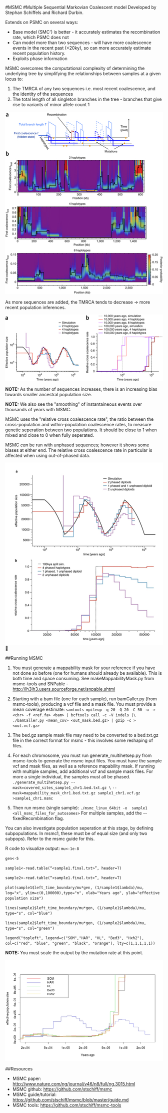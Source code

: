 #MSMC
#Multiple Sequential Markovian Coalescent model
Developed by Stephan Schiffels and Richard Durbin.

Extends on PSMC on several ways:
* Base model (SMC') is better - it accurately estimates the recombination rate, which PSMC does not
* Can model more than two sequences - will have more coalescence events in the recent past (<20ky), so can more 
accurately estimate recent population history.
* Exploits phase information

MSMC overcomes the computational complexity of determining the underlying tree by simplifying the relationships between samples at a given locus to:

1. The TMRCA of any two sequences i.e. most recent coalescence, and the identity of the sequences
2. The total length of all singleton branches in the tree - branches that give rise to variants of minor allele count 1

![MSMC image 1](https://github.com/Xevkin/Bioinfomatics-meeting-August-2016/blob/master/ng.3015-F1.jpg)

As more sequences are added, the TMRCA tends to decrease -> more recent population inferences.

![MSMC image 2](https://github.com/Xevkin/Bioinfomatics-meeting-August-2016/blob/master/ng.3015-F2.jpg)

**NOTE:** As the number of sequences increases, there is an increasing bias towards smaller ancestral population size.

**NOTE:** We also see the "smoothing" of instantaineous events over thousands of years with MSMC.

MSMC uses the "relative cross coalescence rate", the ratio between the cross-population and within-population coalescence rates, to measure genetic seperation between two populations. It should be close to 1 when mixed and close to 0 when fully seperated.

MSMC *can* be run with unphased sequences; however it shows some biases at either end. The relative cross coalescence rate in particular is affected when using out-of-phased data.

![MSMC image 3](https://github.com/Xevkin/Bioinfomatics-meeting-August-2016/blob/master/ng.3015-SF5.jpg)


##Running MSMC
1. You must generate a mappability mask for your reference if you have not done so before (one for humans should already be available). This is both time and space consuming. See makeMappabilityMask.py from msmc-tools and SNPable - http://lh3lh3.users.sourceforge.net/snpable.shtml

2. Starting with a bam file (one for each sample), run bamCaller.py (from msmc-tools), producing a vcf file and a mask file. You must provide a mean coverage estimate:
`samtools mpileup -q 20 -Q 20 -C 50 -u -r <chr> -f <ref.fa> <bam> | bcftools call -c -V indels |\`  
`./bamCaller.py <mean_cov> <out_mask.bed.gz> | gzip -c > <out.vcf.gz>`
3. The bed.gz sample mask file may need to be converted to a bed.txt.gz file in the correct format for msmc - this involves some reshaping of files.
4. For each chromosome, you must run generate_multihetsep.py from msmc-tools to generate the msmc input files. You must have the sample vcf and mask files, as well as a reference mapability mask. If running with multiple samples, add additional vcf and sample mask files. For more a single individual, the samples must all be phased.
`./generate_multihetsep.py --mask=covered_sites_sample1_chr1.bed.txt.gz \`                 `--mask=mappability_mask_chr1.bed.txt.gz sample1_chr1.vcf.gz >sample1_chr1.msmc`
5. Then run msmc (single sample):
`./msmc_linux_64bit -o  sample1 <all_msmc_files_for_autosomes>`
For multiple samples, add the --fixedRecombination flag.

You can also investigate population seperation at this stage, by defining subpopulations. In msmc1, these must be of equal size (and only two subpops). Refer to the msmc guide for this.

R code to visualize output:
`mu<-1e-8`

`gen<-5`

`sample1<-read.table(“<sample1.final.txt>”, header=T)`

`sample2<-read.table(“<sample1.final.txt>”, header=T)`

`plot(sample1$left_time_boundary/mu*gen, (1/sample1$lambda)/mu, log="x", ylim=c(0,100000),type="n", xlab="Years ago", ylab="effective population size")`

`lines(sample1$left_time_boundary/mu*gen, (1/sample1$lambda)/mu, type="s", col="blue")`

`lines(sample2$left_time_boundary/mu*gen, (1/sample2$lambda)/mu, type="s", col="green")`

`legend("topleft", legend=c("SOM","HAR", "HL", "Bed3", "Hxh2"), col=c("red", "blue", "green", "black", "orange"), lty=c(1,1,1,1,1))`

**NOTE:** You must scale the output by the mutation rate at this point.

![example msmc image](https://github.com/Xevkin/Bioinfomatics-meeting-August-2016/blob/master/all_samples_2016-6-9.jpeg)

##Resources
* MSMC paper: http://www.nature.com/ng/journal/v46/n8/full/ng.3015.html
* MSMC github: https://github.com/stschiff/msmc
* MSMC guide/tutorial: https://github.com/stschiff/msmc/blob/master/guide.md
* MSMC tools: https://github.com/stschiff/msmc-tools
